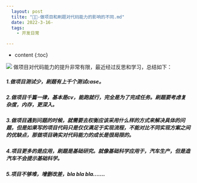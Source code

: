 ```yaml
---
  layout: post
  tilte: "🧪🚗-做项目和刷题对代码能力的影响的不同.md"
  date: 2022-3-16-
  tags: 
    - 开发日常

---
```



* content
{:toc}


![](https://upload-images.jianshu.io/upload_images/15312191-76a98023f050eaff.png?imageMogr2/auto-orient/strip%7CimageView2/2/w/1240)
做项目对代码能力的提升非常有限，最近经过反思和学习，总结如下：
##### 1.做项目测试少，刷题有上千个测试case。
##### 2.做项目千篇一律，基本是cv，能跑就行，完全是为了完成任务。刷题要考虑复杂度，内存，更深入。
##### 3.做项目遇到问题的时候，就需要去权衡应该采用什么样的方式来解决具体的问题，但是如果写的项目代码只是仅仅满足于实现流程，不能对比不同实现方案之间的优缺点，那做项目确实对代码能力的成长是很局限的。
##### 4.项目更多的是应用，刷题是基础研究。就像基础科学应用于，汽车生产，但是造汽车不会提示基础科学。
##### 5.项目不够难，增删改差，bla bla bla.......
